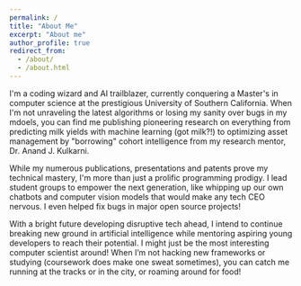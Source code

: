 ```yaml
---
permalink: /
title: "About Me"
excerpt: "About me"
author_profile: true
redirect_from: 
  - /about/
  - /about.html
---
```


I'm a coding wizard and AI trailblazer, currently conquering a Master's in computer science at the prestigious University of Southern California. When I'm not unraveling the latest algorithms or losing my sanity over bugs in my mdoels, you can find me publishing pioneering research on everything from predicting milk yields with machine learning (got milk?!) to optimizing asset management by "borrowing" cohort intelligence from my research mentor, Dr. Anand J. Kulkarni.

While my numerous publications, presentations and patents prove my technical mastery, I'm more than just a prolific programming prodigy. I lead student groups to empower the next generation, like whipping up our own chatbots and computer vision models that would make any tech CEO nervous. I even helped fix bugs in major open source projects!

With a bright future developing disruptive tech ahead, I intend to continue breaking new ground in artificial intelligence while mentoring aspiring young developers to reach their potential. I might just be the most interesting computer scientist around! When I’m not hacking new frameworks or studying (coursework does make one sweat sometimes), you can catch me running at the tracks or in the city, or roaming around for food!
